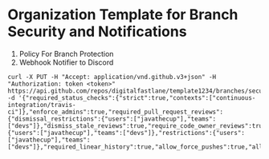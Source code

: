 # Organization Template for Branch Security and Notifications

1. Policy For Branch Protection
1. Webhook Notifier to Discord

```
curl -X PUT -H "Accept: application/vnd.github.v3+json" -H "Authorization: token <token>" https://api.github.com/repos/digitalfastlane/template1234/branches/secure/protection -d '{"required_status_checks":{"strict":true,"contexts":["continuous-integration/travis-ci"]},"enforce_admins":true,"required_pull_request_reviews":{"dismissal_restrictions":{"users":["javathecup"],"teams":["devs"]},"dismiss_stale_reviews":true,"require_code_owner_reviews":true,"required_approving_review_count":2,"bypass_pull_request_allowances":{"users":["javathecup"],"teams":["devs"]},"restrictions":{"users":["javathecup"],"teams":["devs"]},"required_linear_history":true,"allow_force_pushes":true,"allow_deletions":true,"block_creations":true,"required_conversation_resolution":true}'
```

